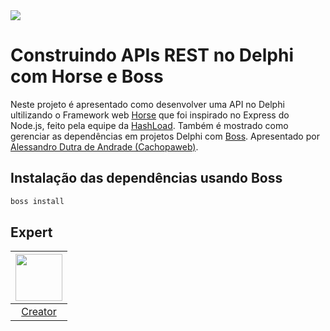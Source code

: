 <img src="https://storage.googleapis.com/golden-wind/experts-club/capa-github.svg" />

# Construindo APIs REST no Delphi com Horse e Boss

Neste projeto é apresentado como  desenvolver uma API no Delphi ultilizando o Framework web [Horse][3] que foi inspirado no Express do Node.js, feito pela equipe da [HashLoad][2]. 
Também é mostrado como gerenciar as dependências em projetos Delphi com [Boss][4].
Apresentado por [Alessandro Dutra de Andrade (Cachopaweb)][1].

## Instalação das dependências usando Boss
```sh
boss install
```
## Expert

| [<img src="https://github.com/cachopaweb.png" width="75px;"/>][1] |
| :-: |
|[Creator][1]|


[1]: https://github.com/cachopaweb
[2]: https://github.com/HashLoad
[3]: https://github.com/HashLoad/horse
[4]: https://github.com/HashLoad/boss
